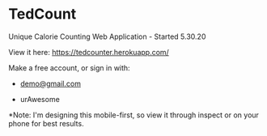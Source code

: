 # TedCount
Unique Calorie Counting Web Application - Started 5.30.20

View it here: https://tedcounter.herokuapp.com/

Make a free account, or sign in with:

- demo@gmail.com

- urAwesome


*Note: I'm designing this mobile-first, so view it through inspect or on your phone for best results.

